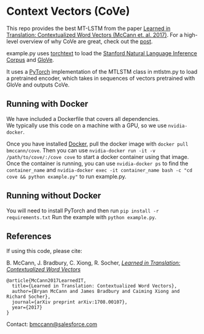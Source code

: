 # Context Vectors (CoVe)

This repo provides the best MT-LSTM from the paper [Learned in Translation: Contextualized Word Vectors (McCann et. al. 2017)](https://arxiv.org/abs/1708.00107).
For a high-level overview of why CoVe are great, check out the [post](https://einstein.ai/research/learned-in-translation-contextualized-word-vectors).

example.py uses [torchtext](https://github.com/pytorch/text/tree/master/torchtext) to load the [Stanford Natural Language Inference Corpus](https://nlp.stanford.edu/projects/snli/) and [GloVe](https://nlp.stanford.edu/projects/glove/).

It uses a [PyTorch](http://pytorch.org/) implementation of the MTLSTM class in mtlstm.py to load a pretrained encoder, 
which takes in sequences of vectors pretrained with GloVe and outputs CoVe.

## Running with Docker

We have included a Dockerfile that covers all dependencies.  
We typically use this code on a machine with a GPU, 
so we use `nvidia-docker`.

Once you have installed [Docker](https://www.docker.com/get-docker), 
pull the docker image with `docker pull bmccann/cove`.
Then you can use `nvidia-docker run -it -v /path/to/cove/:/cove cove` to start a docker container using that image.
Once the container is running, 
you can use `nvidia-docker ps` to find the `container_name` and
`nvidia-docker exec -it container_name bash -c "cd cove && python example.py"` to run example.py.

## Running without Docker

You will need to install PyTorch and then run `pip install -r requirements.txt`
Run the example with `python example.py`.


## References

If using this code, please cite:

   B. McCann, J. Bradbury, C. Xiong, R. Socher, [*Learned in Translation: Contextualized Word Vectors*](https://arxiv.org/abs/1708.00107)

```
@article{McCann2017LearnedIT,
  title={Learned in Translation: Contextualized Word Vectors},
  author={Bryan McCann and James Bradbury and Caiming Xiong and Richard Socher},
  journal={arXiv preprint arXiv:1708.00107},
  year={2017}
}
```

Contact: [bmccann@salesforce.com](mailto:bmccann@salesforce.com)
